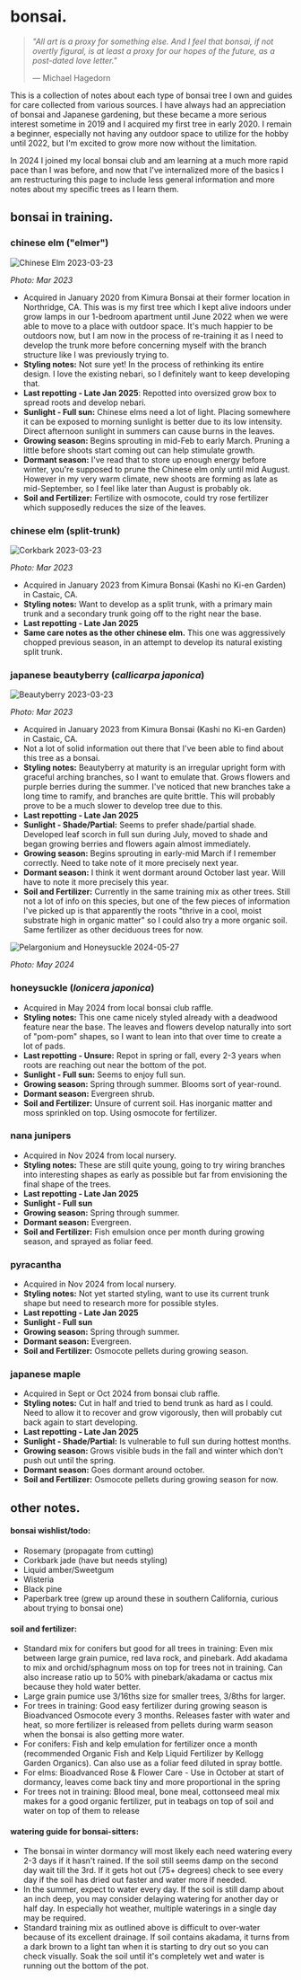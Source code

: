 # bonsai.

> *"All art is a proxy for something else. And I feel that bonsai, if not overtly figural, is at least a proxy for our hopes of the future, as a post-dated love letter."* 
>
> — Michael Hagedorn

This is a collection of notes about each type of bonsai tree I own and guides for care collected from various sources. I have always had an appreciation of bonsai and Japanese gardening, but these became a more serious interest sometime in 2019 and I acquired my first tree in early 2020. I remain a beginner, especially not having any outdoor space to utilize for the hobby until 2022, but I'm excited to grow more now without the limitation. 

In 2024 I joined my local bonsai club and am learning at a much more rapid pace than I was before, and now that I've internalized more of the basics I am restructuring this page to include less general information and more notes about my specific trees as I learn them.

## bonsai in training.

### chinese elm ("elmer")

![Chinese Elm 2023-03-23](../media/Chinese%20Elm%202023-03-23.jpg)

*Photo: Mar 2023*

- Acquired in January 2020 from Kimura Bonsai at their former location in Northridge, CA. This was is my first tree which I kept alive indoors under grow lamps in our 1-bedroom apartment until June 2022 when we were able to move to a place with outdoor space. It's much happier to be outdoors now, but I am now in the process of re-training it as I need to develop the trunk more before concerning myself with the branch structure like I was previously trying to.
- **Styling notes:** Not sure yet! In the process of rethinking its entire design. I love the existing nebari, so I definitely want to keep developing that.
- **Last repotting - Late Jan 2025**: Repotted into oversized grow box to spread roots and develop nebari. 
- **Sunlight - Full sun:** Chinese elms need a lot of light. Placing somewhere it can be exposed to morning sunlight is better due to its low intensity. Direct afternoon sunlight in summers can cause burns in the leaves.
- **Growing season:**  Begins sprouting in mid-Feb to early March. Pruning a little before shoots start coming out can help stimulate growth.
- **Dormant season:** I've read that to store up enough energy before winter, you're supposed to prune the Chinese elm only until mid August. However in my very warm climate, new shoots are forming as late as mid-September, so I feel like later than August is probably ok.
- **Soil and Fertilizer:** Fertilize with osmocote, could try rose fertilizer which supposedly reduces the size of the leaves.

### chinese elm (split-trunk)

![Corkbark 2023-03-23](../media/Corkbark%202023-03-23.jpg)

*Photo: Mar 2023*

- Acquired in January 2023 from Kimura Bonsai (Kashi no Ki-en Garden) in Castaic, CA.
- **Styling notes:** Want to develop as a split trunk, with a primary main trunk and a secondary trunk going off to the right near the base.
- **Last repotting - Late Jan 2025**
- **Same care notes as the other chinese elm.** This one was aggressively chopped previous season, in an attempt to develop its natural existing split trunk.

### japanese beautyberry (*callicarpa japonica*)

![Beautyberry 2023-03-23](../media/Beautyberry%202023-03-23.jpg)

*Photo: Mar 2023*

- Acquired in January 2023 from Kimura Bonsai (Kashi no Ki-en Garden) in Castaic, CA. 
- Not a lot of solid information out there that I've been able to find about this tree as a bonsai.
- **Styling notes:** Beautyberry at maturity is an irregular upright form with graceful arching branches, so I want to emulate that. Grows flowers and purple berries during the summer. I've noticed that new branches take a long time to ramify, and branches are quite brittle. This will probably prove to be a much slower to develop tree due to this.
- **Last repotting - Late Jan 2025**
- **Sunlight - Shade/Partial:** Seems to prefer shade/partial shade. Developed leaf scorch in full sun during July, moved to shade and began growing berries and flowers again almost immediately.
- **Growing season:**  Begins sprouting in early-mid March if I remember correctly. Need to take note of it more precisely next year.
- **Dormant season:** I think it went dormant around October last year. Will have to note it more precisely this year.
- **Soil and Fertilizer:** Currently in the same training mix as other trees. Still not a lot of info on this species, but one of the few pieces of information I've picked up is that apparently the roots "thrive in a cool, moist substrate high in organic matter" so I could also try a more organic soil. Same fertilizer as other deciduous trees for now.

![Pelargonium and Honeysuckle 2024-05-27](../media/Pelargonium%20and%20Honeysuckle%202024-05-27.jpg)

*Photo: May 2024*

### honeysuckle (*lonicera japonica*)

- Acquired in May 2024 from local bonsai club raffle. 
- **Styling notes:** This one came nicely styled already with a deadwood feature near the base. The leaves and flowers develop naturally into sort of "pom-pom" shapes, so I want to lean into that over time to create a lot of pads.
- **Last repotting - Unsure:** Repot in spring or fall, every 2-3 years when roots are reaching out near the bottom of the pot.
- **Sunlight - Full sun:** Seems to enjoy full sun.
- **Growing season:**  Spring through summer. Blooms sort of year-round.
- **Dormant season:** Evergreen shrub.
- **Soil and Fertilizer:** Unsure of current soil. Has inorganic matter and moss sprinkled on top. Using osmocote for fertilizer.

### nana junipers

- Acquired in Nov 2024 from local nursery. 
- **Styling notes:** These are still quite young, going to try wiring branches into interesting shapes as early as possible but far from envisioning the final shape of the trees.
- **Last repotting - Late Jan 2025**
- **Sunlight - Full sun**
- **Growing season:**  Spring through summer.
- **Dormant season:** Evergreen.
- **Soil and Fertilizer:** Fish emulsion once per month during growing season, and sprayed as foliar feed.

### pyracantha

- Acquired in Nov 2024 from local nursery. 
- **Styling notes:** Not yet started styling, want to use its current trunk shape but need to research more for possible styles.
- **Last repotting - Late Jan 2025**
- **Sunlight - Full sun**
- **Growing season:**  Spring through summer.
- **Dormant season:** Evergreen.
- **Soil and Fertilizer:** Osmocote pellets during growing season.

### japanese maple

- Acquired in Sept or Oct 2024 from bonsai club raffle.
- **Styling notes:** Cut in half and tried to bend trunk as hard as I could. Need to allow it to recover and grow vigorously, then will probably cut back again to start developing.
- **Last repotting - Late Jan 2025**
- **Sunlight - Shade/Partial:** Is vulnerable to full sun during hottest months.
- **Growing season:** Grows visible buds in the fall and winter which don't push out until the spring.
- **Dormant season:** Goes dormant around october.
- **Soil and Fertilizer:** Osmocote pellets during growing season for now.

## other notes.

#### bonsai wishlist/todo:

- Rosemary (propagate from cutting)
- Corkbark jade (have but needs styling)
- Liquid amber/Sweetgum
- Wisteria
- Black pine
- Paperbark tree (grew up around these in southern California, curious about trying to bonsai one)

#### soil and fertilizer:

- Standard mix for conifers but good for all trees in training: Even mix between large grain pumice, red lava rock, and pinebark. Add akadama to mix and orchid/sphagnum moss on top for trees not in training. Can also increase ratio up to 50% with pinebark/akadama or cactus mix because they hold water better.
- Large grain pumice use 3/16ths size for smaller trees, 3/8ths for larger.
- For trees in training: Good easy fertilizer during growing season is Bioadvanced Osmocote every 3 months. Releases faster with water and heat, so more fertilizer is released from pellets during warm season when the bonsai is also getting more water.
- For conifers: Fish and kelp emulation for fertilizer once a month (recommended Organic Fish and Kelp Liquid Fertilizer by Kellogg Garden Organics). Can also use as a foliar feed diluted in spray bottle.
- For elms: Bioadvanced Rose & Flower Care - Use in October at start of dormancy, leaves come back tiny and more proportional in the spring
- For trees not in training: Blood meal, bone meal, cottonseed meal mix makes for a good organic fertilizer, put in teabags on top of soil and water on top of them to release

#### watering guide for bonsai-sitters:

- The bonsai in winter dormancy will most likely each need watering every 2-3 days if it hasn't rained. If the soil still seems damp on the second day wait till the 3rd. If it gets hot out (75+ degrees) check to see every day if the soil has dried out faster and water more if needed.
- In the summer, expect to water every day. If the soil is still damp about an inch deep, you may consider delaying watering for another day or half day. In especially hot weather, multiple waterings in a single day may be required.
- Standard training mix as outlined above is difficult to over-water because of its excellent drainage. If soil contains akadama, it turns from a dark brown to a light tan when it is starting to dry out so you can check visually. Soak the soil until it's completely wet and water is running out the bottom of the pot.
